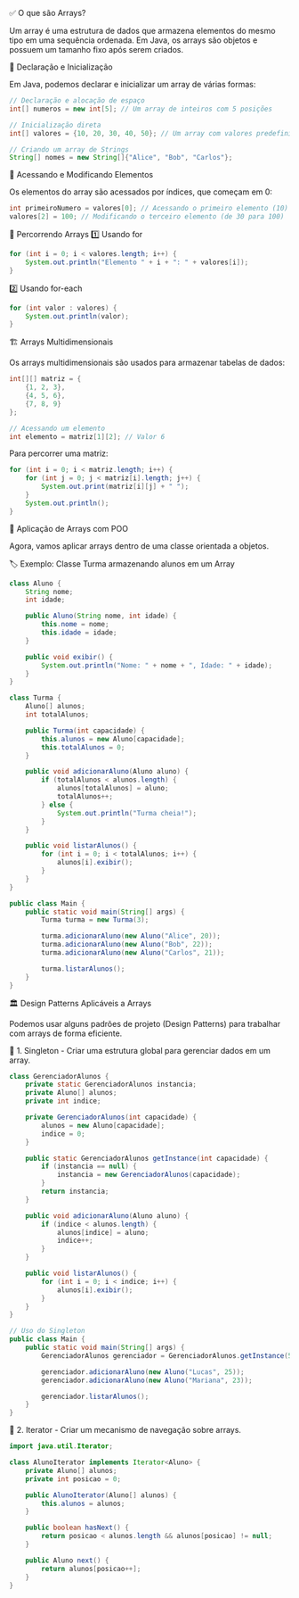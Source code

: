 ✅ O que são Arrays?

Um array é uma estrutura de dados que armazena elementos do mesmo tipo em uma sequência ordenada. Em Java, os arrays são objetos e possuem um tamanho fixo após serem criados.

🔹 Declaração e Inicialização

Em Java, podemos declarar e inicializar um array de várias formas:

```java
// Declaração e alocação de espaço
int[] numeros = new int[5]; // Um array de inteiros com 5 posições

// Inicialização direta
int[] valores = {10, 20, 30, 40, 50}; // Um array com valores predefinidos

// Criando um array de Strings
String[] nomes = new String[]{"Alice", "Bob", "Carlos"};

```

🔹 Acessando e Modificando Elementos

Os elementos do array são acessados por índices, que começam em 0:

```java
int primeiroNumero = valores[0]; // Acessando o primeiro elemento (10)
valores[2] = 100; // Modificando o terceiro elemento (de 30 para 100)
```

🔹 Percorrendo Arrays
1️⃣ Usando for

```java
for (int i = 0; i < valores.length; i++) {
    System.out.println("Elemento " + i + ": " + valores[i]);
}
```

2️⃣ Usando for-each

```java
for (int valor : valores) {
    System.out.println(valor);
}
```

🏗️ Arrays Multidimensionais

Os arrays multidimensionais são usados para armazenar tabelas de dados:

```java
int[][] matriz = {
    {1, 2, 3},
    {4, 5, 6},
    {7, 8, 9}
};

// Acessando um elemento
int elemento = matriz[1][2]; // Valor 6
```

Para percorrer uma matriz:

```java
for (int i = 0; i < matriz.length; i++) {
    for (int j = 0; j < matriz[i].length; j++) {
        System.out.print(matriz[i][j] + " ");
    }
    System.out.println();
}
```

🚀 Aplicação de Arrays com POO

Agora, vamos aplicar arrays dentro de uma classe orientada a objetos.

🏷️ Exemplo: Classe Turma armazenando alunos em um Array

```java
class Aluno {
    String nome;
    int idade;

    public Aluno(String nome, int idade) {
        this.nome = nome;
        this.idade = idade;
    }

    public void exibir() {
        System.out.println("Nome: " + nome + ", Idade: " + idade);
    }
}

class Turma {
    Aluno[] alunos;
    int totalAlunos;

    public Turma(int capacidade) {
        this.alunos = new Aluno[capacidade];
        this.totalAlunos = 0;
    }

    public void adicionarAluno(Aluno aluno) {
        if (totalAlunos < alunos.length) {
            alunos[totalAlunos] = aluno;
            totalAlunos++;
        } else {
            System.out.println("Turma cheia!");
        }
    }

    public void listarAlunos() {
        for (int i = 0; i < totalAlunos; i++) {
            alunos[i].exibir();
        }
    }
}

public class Main {
    public static void main(String[] args) {
        Turma turma = new Turma(3);

        turma.adicionarAluno(new Aluno("Alice", 20));
        turma.adicionarAluno(new Aluno("Bob", 22));
        turma.adicionarAluno(new Aluno("Carlos", 21));

        turma.listarAlunos();
    }
}

```

🏛️ Design Patterns Aplicáveis a Arrays

Podemos usar alguns padrões de projeto (Design Patterns) para trabalhar com arrays de forma eficiente.

🔹 1. Singleton - Criar uma estrutura global para gerenciar dados em um array.

```java
class GerenciadorAlunos {
    private static GerenciadorAlunos instancia;
    private Aluno[] alunos;
    private int indice;

    private GerenciadorAlunos(int capacidade) {
        alunos = new Aluno[capacidade];
        indice = 0;
    }

    public static GerenciadorAlunos getInstance(int capacidade) {
        if (instancia == null) {
            instancia = new GerenciadorAlunos(capacidade);
        }
        return instancia;
    }

    public void adicionarAluno(Aluno aluno) {
        if (indice < alunos.length) {
            alunos[indice] = aluno;
            indice++;
        }
    }

    public void listarAlunos() {
        for (int i = 0; i < indice; i++) {
            alunos[i].exibir();
        }
    }
}

// Uso do Singleton
public class Main {
    public static void main(String[] args) {
        GerenciadorAlunos gerenciador = GerenciadorAlunos.getInstance(5);

        gerenciador.adicionarAluno(new Aluno("Lucas", 25));
        gerenciador.adicionarAluno(new Aluno("Mariana", 23));

        gerenciador.listarAlunos();
    }
}

```

🔹 2. Iterator - Criar um mecanismo de navegação sobre arrays.


```java
import java.util.Iterator;

class AlunoIterator implements Iterator<Aluno> {
    private Aluno[] alunos;
    private int posicao = 0;

    public AlunoIterator(Aluno[] alunos) {
        this.alunos = alunos;
    }

    public boolean hasNext() {
        return posicao < alunos.length && alunos[posicao] != null;
    }

    public Aluno next() {
        return alunos[posicao++];
    }
}

```
